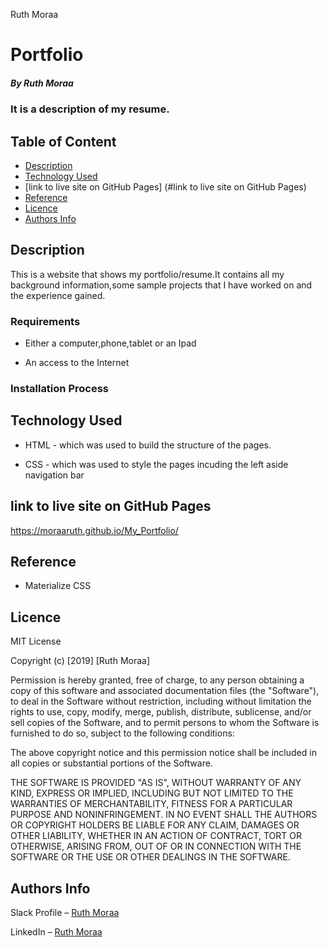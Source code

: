Ruth Moraa
# Portfolio

##### By Ruth Moraa 
### It is a description of my resume.

## Table of Content

+ [Description](#description)
+ [Technology Used](#technology-used)
+ [link to live site on GitHub Pages] (#link to live site on GitHub Pages)
+ [Reference](#reference)
+ [Licence](#licence)
+ [Authors Info](#author-Info)

## Description
<p>This is  a website that shows my portfolio/resume.It contains all my background information,some sample projects that I have worked on and the experience gained.</p>


### Requirements

* Either a computer,phone,tablet or an Ipad

* An access to the Internet

### Installation Process


## Technology Used
* HTML - which was used to build the structure of the pages.

* CSS - which was used to style the pages incuding the left aside navigation bar

## link to live site on GitHub Pages
https://moraaruth.github.io/My_Portfolio/

## Reference
* Materialize CSS


## Licence

MIT License

Copyright (c) [2019] [Ruth Moraa]

Permission is hereby granted, free of charge, to any person obtaining a copy
of this software and associated documentation files (the "Software"), to deal
in the Software without restriction, including without limitation the rights
to use, copy, modify, merge, publish, distribute, sublicense, and/or sell
copies of the Software, and to permit persons to whom the Software is
furnished to do so, subject to the following conditions:

The above copyright notice and this permission notice shall be included in all
copies or substantial portions of the Software.

THE SOFTWARE IS PROVIDED "AS IS", WITHOUT WARRANTY OF ANY KIND, EXPRESS OR
IMPLIED, INCLUDING BUT NOT LIMITED TO THE WARRANTIES OF MERCHANTABILITY,
FITNESS FOR A PARTICULAR PURPOSE AND NONINFRINGEMENT. IN NO EVENT SHALL THE
AUTHORS OR COPYRIGHT HOLDERS BE LIABLE FOR ANY CLAIM, DAMAGES OR OTHER
LIABILITY, WHETHER IN AN ACTION OF CONTRACT, TORT OR OTHERWISE, ARISING FROM,
OUT OF OR IN CONNECTION WITH THE SOFTWARE OR THE USE OR OTHER DEALINGS IN THE
SOFTWARE.


## Authors Info

Slack Profile – [Ruth Moraa](https://app.slack.com/client/T0101L740P4/D033AKM6RR7)

LinkedIn – [Ruth Moraa](https://www.linkedin.com/Ruth)
